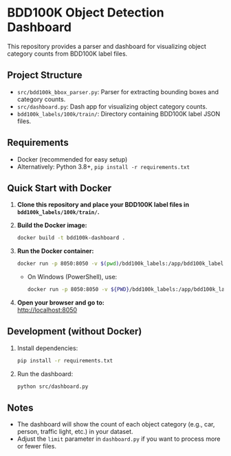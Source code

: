 # BDD100K Object Detection Dashboard

This repository provides a parser and dashboard for visualizing object category counts from BDD100K label files.

## Project Structure

- `src/bdd100k_bbox_parser.py`: Parser for extracting bounding boxes and category counts.
- `src/dashboard.py`: Dash app for visualizing object category counts.
- `bdd100k_labels/100k/train/`: Directory containing BDD100K label JSON files.

## Requirements

- Docker (recommended for easy setup)
- Alternatively: Python 3.8+, `pip install -r requirements.txt`

## Quick Start with Docker

1. **Clone this repository and place your BDD100K label files in `bdd100k_labels/100k/train/`.**

2. **Build the Docker image:**
   ```sh
   docker build -t bdd100k-dashboard .
   ```

3. **Run the Docker container:**
   ```sh
   docker run -p 8050:8050 -v $(pwd)/bdd100k_labels:/app/bdd100k_labels bdd100k-dashboard
   ```
   - On Windows (PowerShell), use:
     ```sh
     docker run -p 8050:8050 -v ${PWD}/bdd100k_labels:/app/bdd100k_labels bdd100k-dashboard
     ```

4. **Open your browser and go to:**  
   [http://localhost:8050](http://localhost:8050)

## Development (without Docker)

1. Install dependencies:
   ```sh
   pip install -r requirements.txt
   ```

2. Run the dashboard:
   ```sh
   python src/dashboard.py
   ```

## Notes

- The dashboard will show the count of each object category (e.g., car, person, traffic light, etc.) in your dataset.
- Adjust the `limit` parameter in `dashboard.py` if you want to process more or fewer files.

